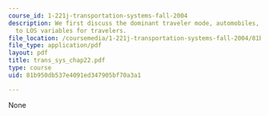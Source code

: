 ```yaml
---
course_id: 1-221j-transportation-systems-fall-2004
description: We first discuss the dominant traveler mode, automobiles, and then generalize
  to LOS variables for travelers.
file_location: /coursemedia/1-221j-transportation-systems-fall-2004/81b950db537e4091ed347905bf70a3a1_trans_sys_chap22.pdf
file_type: application/pdf
layout: pdf
title: trans_sys_chap22.pdf
type: course
uid: 81b950db537e4091ed347905bf70a3a1

---
```

None